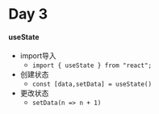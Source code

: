 # Day 3


#### useState
- import导入
  - `import { useState } from "react";`
- 创建状态
  - `const [data,setData] = useState()`
- 更改状态
  - `setData(n => n + 1)`
